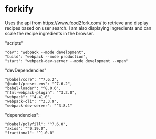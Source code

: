 # forkify
Uses the api from https://www.food2fork.com/ to retrieve and display recipes based on user search. I am also displaying ingredients and can scale the recipe ingredients in the browser.

  "scripts"
  
    "dev": "webpack --mode development",
    "build": "webpack --mode production",
    "start": "webpack-dev-server --mode development --open"
  
  "devDependencies"
  
    "@babel/core": "^7.6.2",
    "@babel/preset-env": "^7.6.2",
    "babel-loader": "^8.0.6",
    "html-webpack-plugin": "^3.2.0",
    "webpack": "^4.41.0",
    "webpack-cli": "^3.3.9",
    "webpack-dev-server": "^3.8.1"
    
  
  "dependencies": 
  
    "@babel/polyfill": "^7.6.0",
    "axios": "^0.19.0",
    "fractional": "^1.0.0"
    
  
